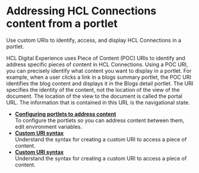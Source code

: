 # Addressing HCL Connections content from a portlet

Use custom URIs to identify, access, and display HCL Connections in a portlet.

HCL Digital Experience uses Piece of Content \(POC\) URIs to identify and address specific pieces of content in HCL Connections. Using a POC URI, you can precisely identify what content you want to display in a portlet. For example, when a user clicks a link in a blogs summary portlet, the POC URI identifies the blog content and displays it in the Blogs detail portlet. The URI specifies the identity of the content, not the location of the view of the document. The location of the view to the document is called the portal URL. The information that is contained in this URL is the navigational state.

-   **[Configuring portlets to address content](../connect/c_connections_portlets_config_POC.md)**  
To configure the portlets so you can address content between them, edit environment variables.
-   **[Custom URI syntax](../connect/r_connections_portlets_poc_syntax.md)**  
Understand the syntax for creating a custom URI to access a piece of content.
-   **[Custom URI syntax](../connect/r_connections_portlets_poc_syntax.md)**  
Understand the syntax for creating a custom URI to access a piece of content.


